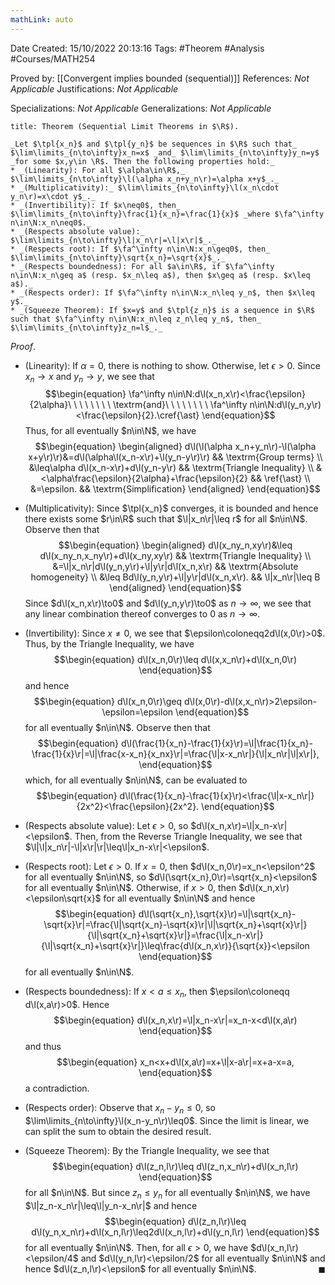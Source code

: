 ```yaml
---
mathLink: auto
---
```


<div class="topSpace"></div>

Date Created: 15/10/2022 20:13:16
Tags: #Theorem #Analysis #Courses/MATH254

Proved by: [[Convergent implies bounded (sequential)]]
References: _Not Applicable_
Justifications: _Not Applicable_

Specializations: _Not Applicable_
Generalizations: _Not Applicable_

``` ad-Theorem
title: Theorem (Sequential Limit Theorems in $\R$).

_Let $\tpl{x_n}$ and $\tpl{y_n}$ be sequences in $\R$ such that_ $\lim\limits_{n\to\infty}x_n=x$ _and_ $\lim\limits_{n\to\infty}y_n=y$ _for some $x,y\in \R$. Then the following properties hold:_
* _(Linearity): For all $\alpha\in\R$,_ $\lim\limits_{n\to\infty}\l(\alpha x_n+y_n\r)=\alpha x+y$_._
* _(Multiplicativity):_ $\lim\limits_{n\to\infty}\l(x_n\cdot y_n\r)=x\cdot y$_._
* _(Invertibility): If $x\neq0$, then_ $\lim\limits_{n\to\infty}\frac{1}{x_n}=\frac{1}{x}$ _where $\fa^\infty n\in\N:x_n\neq0$._
* _(Respects absolute value):_ $\lim\limits_{n\to\infty}\l|x_n\r|=\l|x\r|$_._
* _(Respects root): If $\fa^\infty n\in\N:x_n\geq0$, then_ $\lim\limits_{n\to\infty}\sqrt{x_n}=\sqrt{x}$_._
* _(Respects boundedness): For all $a\in\R$, if $\fa^\infty n\in\N:x_n\geq a$ (resp. $x_n\leq a$), then $x\geq a$ (resp. $x\leq a$)._
* _(Respects order): If $\fa^\infty n\in\N:x_n\leq y_n$, then $x\leq y$._
* _(Squeeze Theorem): If $x=y$ and $\tpl{z_n}$ is a sequence in $\R$ such that $\fa^\infty n\in\N:x_n\leq z_n\leq y_n$, then_ $\lim\limits_{n\to\infty}z_n=l$_._

```

_Proof_.
* (Linearity): If $\alpha=0$, there is nothing to show. Otherwise, let $\epsilon>0$. Since $x_n\to x$ and $y_n\to y$, we see that
$$\begin{equation}
    \fa^\infty n\in\N:d\l(x_n,x\r)<\frac{\epsilon}{2\alpha}\ \ \ \ \ \ \ \ \textrm{and}\ \ \ \ \ \ \ \ \fa^\infty n\in\N:d\l(y_n,y\r)<\frac{\epsilon}{2}.\cref{\ast}
\end{equation}$$
Thus, for all eventually $n\in\N$, we have
$$\begin{equation}
    \begin{aligned}
        d\l(\l(\alpha x_n+y_n\r)-\l(\alpha x+y\r)\r)&=d\l(\alpha\l(x_n-x\r)+\l(y_n-y\r)\r) && \textrm{Group terms} \\
        &\leq\alpha d\l(x_n-x\r)+d\l(y_n-y\r) && \textrm{Triangle Inequality} \\
        &<\alpha\frac{\epsilon}{2\alpha}+\frac{\epsilon}{2} && \ref{\ast} \\
        &=\epsilon. && \textrm{Simplification}
    \end{aligned}
\end{equation}$$

* (Multiplicativity): Since $\tpl{x_n}$ converges, it is bounded and hence there exists some $r\in\R$ such that $\l|x_n\r|\leq r$ for all $n\in\N$. Observe then that
$$\begin{equation}
    \begin{aligned}
        d\l(x_ny_n,xy\r)&\leq d\l(x_ny_n,x_ny\r)+d\l(x_ny,xy\r) && \textrm{Triangle Inequality} \\
        &=\l|x_n\r|d\l(y_n,y\r)+\l|y\r|d\l(x_n,x\r) && \textrm{Absolute homogeneity} \\
        &\leq Bd\l(y_n,y\r)+\l|y\r|d\l(x_n,x\r). && \l|x_n\r|\leq B
    \end{aligned}
\end{equation}$$
Since $d\l(x_n,x\r)\to0$ and $d\l(y_n,y\r)\to0$ as $n\to\infty$, we see that any linear combination thereof converges to $0$ as $n\to\infty$.
* (Invertibility): Since $x\neq0$, we see that $\epsilon\coloneqq2d\l(x,0\r)>0$. Thus, by the Triangle Inequality, we have
$$\begin{equation}
    d\l(x_n,0\r)\leq d\l(x,x_n\r)+d\l(x_n,0\r)
\end{equation}$$
and hence
$$\begin{equation}
    d\l(x_n,0\r)\geq d\l(x,0\r)-d\l(x,x_n\r)>2\epsilon-\epsilon=\epsilon
\end{equation}$$
for all eventually $n\in\N$. Observe then that
$$\begin{equation}
    d\l(\frac{1}{x_n}-\frac{1}{x}\r)=\l|\frac{1}{x_n}-\frac{1}{x}\r|=\l|\frac{x-x_n}{x_nx}\r|=\frac{\l|x-x_n\r|}{\l|x_n\r|\l|x\r|},
\end{equation}$$
which, for all eventually $n\in\N$, can be evaluated to
$$\begin{equation}
    d\l(\frac{1}{x_n}-\frac{1}{x}\r)<\frac{\l|x-x_n\r|}{2x^2}<\frac{\epsilon}{2x^2}.
\end{equation}$$
* (Respects absolute value): Let $\epsilon>0$, so $d\l(x_n,x\r)=\l|x_n-x\r|<\epsilon$. Then, from the Reverse Triangle Inequality, we see that $\l|\l|x_n\r|-\l|x\r|\r|\leq\l|x_n-x\r|<\epsilon$.
* (Respects root): Let $\epsilon>0$. If $x=0$, then $d\l(x_n,0\r)=x_n<\epsilon^2$ for all eventually $n\in\N$, so $d\l(\sqrt{x_n},0\r)=\sqrt{x_n}<\epsilon$ for all eventually $n\in\N$. Otherwise, if $x>0$, then $d\l(x_n,x\r)<\epsilon\sqrt{x}$ for all eventually $n\in\N$ and hence
$$\begin{equation}
    d\l(\sqrt{x_n},\sqrt{x}\r)=\l|\sqrt{x_n}-\sqrt{x}\r|=\frac{\l|\sqrt{x_n}-\sqrt{x}\r|\l|\sqrt{x_n}+\sqrt{x}\r|}{\l|\sqrt{x_n}+\sqrt{x}\r|}=\frac{\l|x_n-x\r|}{\l|\sqrt{x_n}+\sqrt{x}\r|}\leq\frac{d\l(x_n,x\r)}{\sqrt{x}}<\epsilon
\end{equation}$$
for all eventually $n\in\N$.
* (Respects boundedness): If $x<a\leq x_n$, then $\epsilon\coloneqq d\l(x,a\r)>0$. Hence
$$\begin{equation}
    d\l(x_n,x\r)=\l|x_n-x\r|=x_n-x<d\l(x,a\r)
\end{equation}$$
and thus
$$\begin{equation}
    x_n<x+d\l(x,a\r)=x+\l|x-a\r|=x+a-x=a,
\end{equation}$$
a contradiction.

* (Respects order): Observe that $x_n-y_n\leq0$, so $\lim\limits_{n\to\infty}\l(x_n-y_n\r)\leq0$. Since the limit is linear, we can split the sum to obtain the desired result.
* (Squeeze Theorem): By the Triangle Inequality, we see that
$$\begin{equation}
    d\l(z_n,l\r)\leq d\l(z_n,x_n\r)+d\l(x_n,l\r)
\end{equation}$$
for all $n\in\N$. But since $z_n\leq y_n$ for all eventually $n\in\N$, we have $\l|z_n-x_n\r|\leq\l|y_n-x_n\r|$ and hence
$$\begin{equation}
    d\l(z_n,l\r)\leq d\l(y_n,x_n\r)+d\l(x_n,l\r)\leq2d\l(x_n,l\r)+d\l(y_n,l\r)
\end{equation}$$
for all eventually $n\in\N$. Then, for all $\epsilon>0$, we have $d\l(x_n,l\r)<\epsilon/4$ and $d\l(y_n,l\r)<\epsilon/2$ for all eventually $n\in\N$ and hence $d\l(z_n,l\r)<\epsilon$ for all eventually $n\in\N$.<span style="float:right;">$\blacksquare$</span>
